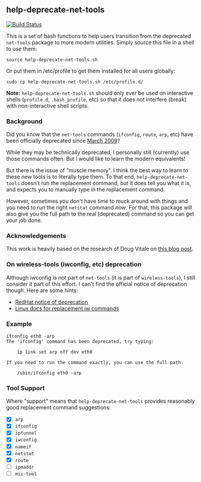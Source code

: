 ## help-deprecate-net-tools

[![Build Status](https://travis-ci.org/solarkennedy/help-deprecate-net-tools.svg?branch=master)](https://travis-ci.org/solarkennedy/help-deprecate-net-tools)

This is a set of bash functions to help users transition from the deprecated
`net-tools` package to more modern utilities. Simply source this file in a
shell to use them:

    source help-deprecate-net-tools.sh

Or put them in /etc/profile to get them installed for all users globally:

    sudo cp help-deprecate-net-tools.sh /etc/profile.d/

**Note:** `help-deprecate-net-tools.sh` should only ever be used on interactive
shells (`profile.d`, `.bash_profile`, etc) so that it does not interfere
(break) with non-interactive shell scripts.

### Background

Did you know that the `net-tools` commands (`ifconfig`, `route`, `arp`, etc)
have been officially deprecated since
[March 2009](https://lists.debian.org/debian-devel/2009/03/msg00780.html)?

While they may be technically deprecated, I personally still (currently) use
those commands often. But I would like to learn the modern equivalents!

But there is the issue of "muscle memory". I think the best way to learn to
these new tools is to literally type them. To that end,
`help-deprecate-net-tools` doesn't run the replacement command, but it does
tell you what it is, and expects you to manually type in the replacement
command.

However, sometimes you don't have time to muck around with things and you need
to run the right `netstat` command *now*. For that, this package will also give
you the full path to the real (deprecated) command so you can get your job
done.

### Acknowledgements

This work is heavily based on the research of Doug Vitale on
[this blog post](https://dougvitale.wordpress.com/2011/12/21/deprecated-linux-networking-commands-and-their-replacements/).

### On wireless-tools (iwconfig, etc) deprecation

Although iwconfig is not part of `net-tools` (it is part of `wireless-tools`),
I still consider it part of this effort. I can't find the official notice of
deprecation though. Here are some hints:

* [RedHat notice of deprecation](https://access.redhat.com/solutions/1194553)
* [Linux docs for replacement iw commands](https://wireless.wiki.kernel.org/en/users/documentation/iw/replace-iwconfig)


### Example

```
ifconfig eth0 -arp
The 'ifconfig' command has been deprecated, try typing:

    ip link set arp off dev eth0

If you need to run the command exactly, you can use the full path:

    /sbin/ifconfig eth0 -arp
```

### Tool Support

Where "support" means that `help-deprecate-net-tools` provides reasonably good
replacement command suggestions:

- [X] `arp`
- [X] `ifconfig`
- [X] `iptunnel`
- [X] `iwconfig`
- [X] `nameif`
- [X] `netstat`
- [X] `route`
- [ ] `ipmaddr`
- [ ] `mii-tool`
